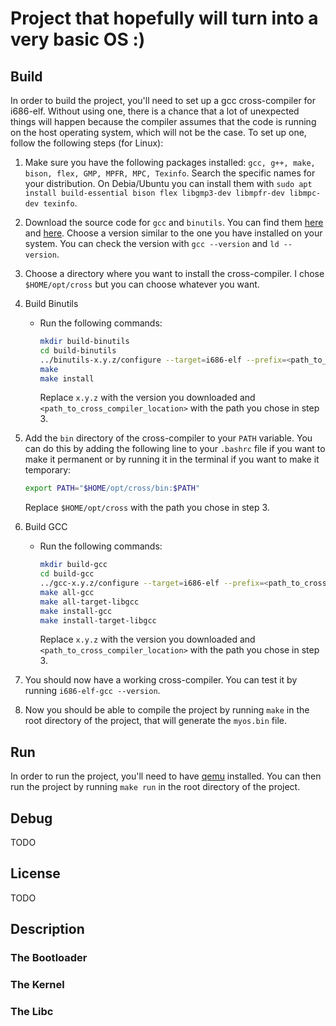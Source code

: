 # Project that hopefully will turn into a very basic OS :)

## Build
In order to build the project, you'll need to set up a gcc cross-compiler for i686-elf. Without using one, there is a chance that a lot of unexpected things will happen because the compiler assumes that the code is running on the host operating system, which will not be the case. To set up one, follow the following steps (for Linux):

1. Make sure you have the following packages installed: `gcc, g++, make, bison, flex, GMP, MPFR, MPC, Texinfo`. Search the specific names for your distribution. On Debia/Ubuntu you can install them with `sudo apt install build-essential bison flex libgmp3-dev libmpfr-dev libmpc-dev texinfo`.

2. Download the source code for `gcc` and `binutils`. You can find them [here](https://www.gnu.org/software/gcc/) and [here](https://www.gnu.org/software/binutils/). Choose a version similar to the one you have installed on your system. You can check the version with `gcc --version` and `ld --version`.

3. Choose a directory where you want to install the cross-compiler. I chose `$HOME/opt/cross` but you can choose whatever you want.

4. Build Binutils
	- Run the following commands:
		```bash
		mkdir build-binutils
		cd build-binutils
		../binutils-x.y.z/configure --target=i686-elf --prefix=<path_to_cross_compiler_location> --with-sysroot --disable-nls --disable-werror
		make
		make install
		```
		Replace `x.y.z` with the version you downloaded and `<path_to_cross_compiler_location>` with the path you chose in step 3.

5. Add the `bin` directory of the cross-compiler to your `PATH` variable. You can do this by adding the following line to your `.bashrc` file if you want to make it permanent or by running it in the terminal if you want to make it temporary:
	```bash
	export PATH="$HOME/opt/cross/bin:$PATH"
	```
	Replace `$HOME/opt/cross` with the path you chose in step 3.

6. Build GCC
	- Run the following commands:
		```bash
		mkdir build-gcc
		cd build-gcc
		../gcc-x.y.z/configure --target=i686-elf --prefix=<path_to_cross_compiler_location> --disable-nls --enable-languages=c,c++ --without-headers
		make all-gcc
		make all-target-libgcc
		make install-gcc
		make install-target-libgcc
		```
		Replace `x.y.z` with the version you downloaded and `<path_to_cross_compiler_location>` with the path you chose in step 3.

7. You should now have a working cross-compiler. You can test it by running `i686-elf-gcc --version`.

8. Now you should be able to compile the project by running `make` in the root directory of the project, that will generate the `myos.bin` file.

## Run

In order to run the project, you'll need to have [qemu](https://www.qemu.org/) installed. You can then run the project by running `make run` in the root directory of the project.

## Debug

TODO

## License

TODO

## Description

### The Bootloader

### The Kernel

### The Libc